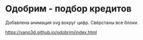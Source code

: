 # Одобрим - подбор кредитов

Добавлена анимация svg вокруг цифр. Свёрстаны все блоки.

https://vano3d.github.io/odobrim/index.html



